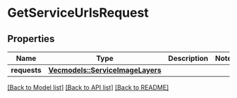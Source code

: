 # GetServiceUrlsRequest

## Properties

Name | Type | Description | Notes
------------ | ------------- | ------------- | -------------
**requests** | [**Vec<models::ServiceImageLayers>**](ServiceImageLayers.md) |  | 

[[Back to Model list]](../README.md#documentation-for-models) [[Back to API list]](../README.md#documentation-for-api-endpoints) [[Back to README]](../README.md)


